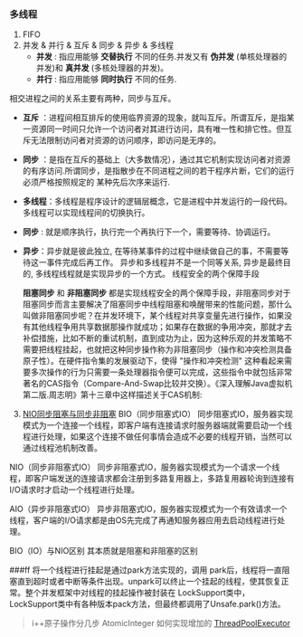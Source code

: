 
### 多线程
1. FIFO
2. 并发 & 并行 & 互斥 & 同步 & 异步 & 多线程
   - **并发** : 指应用能够 **交替执行** 不同的任务.并发又有 **伪并发** (单核处理器的并发)和 **真并发** (多核处理器的并发)。
   - **并行** : 指应用能够 **同时执行** 不同的任务.

相交进程之间的关系主要有两种，同步与互斥。
   - **互斥** ：进程间相互排斥的使用临界资源的现象，就叫互斥。所谓互斥，是指某一资源同一时间只允许一个访问者对其进行访问，具有唯一性和排它性。但互斥无法限制访问者对资源的访问顺序，即访问是无序的。
   - **同步** ：是指在互斥的基础上（大多数情况），通过其它机制实现访问者对资源的有序访问.所谓同步，是指散步在不同进程之间的若干程序片断，它们的运行必须严格按照规定的 某种先后次序来运行.
   - **多线程**：多线程是程序设计的逻辑层概念，它是进程中并发运行的一段代码。多线程可以实现线程间的切换执行。
   - **同步** : 就是顺序执行，执行完一个再执行下一个，需要等待、协调运行。
   - **异步**：异步就是彼此独立, 在等待某事件的过程中继续做自己的事，不需要等待这一事件完成后再工作。
      异步和多线程并不是一个同等关系, 异步是最终目的, 多线程线程就是实现异步的一个方式。
线程安全的两个保障手段

      **阻塞同步** 和 **非阻塞同步** 都是实现线程安全的两个保障手段，非阻塞同步对于阻塞同步而言主要解决了阻塞同步中线程阻塞和唤醒带来的性能问题，那什么叫做非阻塞同步呢？在并发环境下，某个线程对共享变量先进行操作，如果没有其他线程争用共享数据那操作就成功；如果存在数据的争用冲突，那就才去补偿措施，比如不断的重试机制，直到成功为止，因为这种乐观的并发策略不需要把线程挂起，也就把这种同步操作称为非阻塞同步（操作和冲突检测具备原子性）。在硬件指令集的发展驱动下，使得 "操作和冲突检测" 这种看起来需要多次操作的行为只需要一条处理器指令便可以完成，这些指令中就包括非常著名的CAS指令（Compare-And-Swap比较并交换）。《深入理解Java虚拟机第二版.周志明》第十三章中这样描述关于CAS机制:
3. [NIO同步阻塞与同步非阻塞](https://blog.csdn.net/yswKnight/article/details/79347833)
BIO（同步阻塞式IO）
同步阻塞式IO，服务器实现模式为一个连接一个线程，即客户端有连接请求时服务器端就需要启动一个线程进行处理，如果这个连接不做任何事情会造成不必要的线程开销，当然可以通过线程池机制改善。

NIO（同步非阻塞式IO）
同步非阻塞式IO，服务器实现模式为一个请求一个线程，即客户端发送的连接请求都会注册到多路复用器上，多路复用器轮询到连接有I/O请求时才启动一个线程进行处理。

AIO（异步非阻塞式IO）
异步非阻塞式IO，服务器实现模式为一个有效请求一个线程，客户端的I/O请求都是由OS先完成了再通知服务器应用去启动线程进行处理。

BIO（IO）与NIO区别
其本质就是阻塞和非阻塞的区别




###ff
将一个线程进行挂起是通过park方法实现的，调用 park后，线程将一直阻塞直到超时或者中断等条件出现。unpark可以终止一个挂起的线程，使其恢复正常。整个并发框架中对线程的挂起操作被封装在 LockSupport类中，LockSupport类中有各种版本pack方法，但最终都调用了Unsafe.park()方法。

> i++原子操作分几步
AtomicInteger 如何实现增加的
[ThreadPoolExecutor](https://segmentfault.com/a/1190000015368896)

